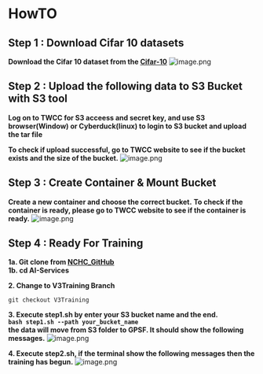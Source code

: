 
# HowTO

## Step 1 : Download Cifar 10 datasets
**Download the Cifar 10 dataset from the [Cifar-10](https://www.cs.toronto.edu/~kriz/cifar.html)**
![image.png](https://snag.gy/RJL0ga.jpg)

## Step 2 : Upload the following data to S3 Bucket with S3 tool
**Log on to TWCC for S3 acceess and secret key, and use S3 browser(Window) or Cyberduck(linux) to login to S3 bucket and upload the tar file**

**To check if upload successful, go to TWCC website to see if the bucket exists and the size of the bucket.**
![image.png](https://snag.gy/AMfbJL.jpg)

## Step 3 : Create Container & Mount Bucket
**Create a new container and choose the correct bucket.**
**To check if the container is ready, please go to TWCC website to see if the container is ready.**
![image.png](https://snag.gy/WQ9zdx.jpg)

## Step 4 : Ready For Training
**1a. Git clone from [NCHC_GitHub](https://github.com/TW-NCHC/AI-Services/tree/V3Training)<br>
  1b. cd AI-Services**

**2. Change to V3Training Branch**

`git checkout V3Training`

**3. Execute step1.sh by enter your S3 bucket name and the end.<br>
`bash step1.sh --path your_bucket_name`<br>
     the data will move from S3 folder to GPSF. It should show the following messages.**
![image.png](https://snag.gy/oaNM6s.jpg)

**4. Execute step2.sh, if the terminal show the following messages then the training has begun.**
![image.png](https://snag.gy/vwuRYF.jpg)
